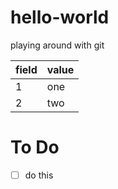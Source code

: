 # hello-world
playing around with git

|field|value|
|-----|-----|
|1|one|
|2|two|

# To Do
 - [ ] do this
